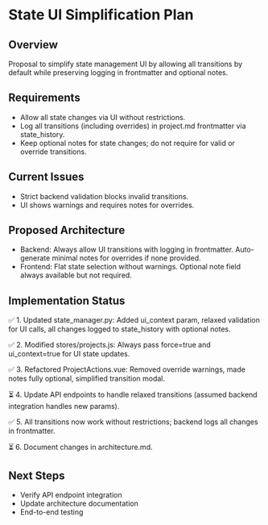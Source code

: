 # State UI Simplification Plan

## Overview
Proposal to simplify state management UI by allowing all transitions by default while preserving logging in frontmatter and optional notes.

## Requirements
- Allow all state changes via UI without restrictions.
- Log all transitions (including overrides) in project.md frontmatter via state_history.
- Keep optional notes for state changes; do not require for valid or override transitions.

## Current Issues
- Strict backend validation blocks invalid transitions.
- UI shows warnings and requires notes for overrides.

## Proposed Architecture
- Backend: Always allow UI transitions with logging in frontmatter. Auto-generate minimal notes for overrides if none provided.
- Frontend: Flat state selection without warnings. Optional note field always available but not required.

## Implementation Status
✅ 1. Updated state_manager.py: Added ui_context param, relaxed validation for UI calls, all changes logged to state_history with optional notes.

✅ 2. Modified stores/projects.js: Always pass force=true and ui_context=true for UI state updates.

✅ 3. Refactored ProjectActions.vue: Removed override warnings, made notes fully optional, simplified transition modal.

⏳ 4. Update API endpoints to handle relaxed transitions (assumed backend integration handles new params).

✅ 5. All transitions now work without restrictions; backend logs all changes in frontmatter.

⏳ 6. Document changes in architecture.md.

## Next Steps
- Verify API endpoint integration
- Update architecture documentation
- End-to-end testing